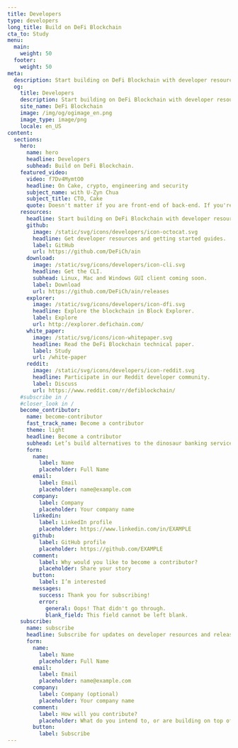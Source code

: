 ```yaml
---
title: Developers
type: developers
long_title: Build on DeFi Blockchain
cta_to: Study
menu:
  main:
    weight: 50
  footer:
    weight: 50
meta:
  description: Start building on DeFi Blockchain with developer resources and code.
  og:
    title: Developers
    description: Start building on DeFi Blockchain with developer resources and code.
    site_name: DeFi Blockchain
    image: /img/og/ogimage_en.png
    image_type: image/png
    locale: en_US
content:
  sections:
    hero:
      name: hero
      headline: Developers
      subhead: Build on DeFi Blockchain.
    featured_video:
      video: f7Dv4MymtO0
      headline: On Cake, crypto, engineering and security
      subject_name: with U-Zyn Chua
      subject_title: CTO, Cake
      quote: Doesn't matter if you are front-end of back-end. If you're a JavaScript developer, and a good one, drop me a note, and we can talk.
    resources:
      headline: Start building on DeFi Blockchain with developer resources and code.
      github:
        image: /static/svg/icons/developers/icon-octocat.svg
        headline: Get developer resources and getting started guides.
        label: GitHub
        url: https://github.com/DeFiCh/ain
      download:
        image: /static/svg/icons/developers/icon-cli.svg
        headline: Get the CLI.
        subhead: Linux, Mac and Windows GUI client coming soon.
        label: Download
        url: https://github.com/DeFiCh/ain/releases
      explorer:
        image: /static/svg/icons/developers/icon-dfi.svg
        headline: Explore the blockchain in Block Explorer.
        label: Explore
        url: http://explorer.defichain.com/
      white_paper:
        image: /static/svg/icons/icon-whitepaper.svg
        headline: Read the DeFi Blockchain technical paper.
        label: Study
        url: /white-paper
      reddit:
        image: /static/svg/icons/developers/icon-reddit.svg
        headline: Participate in our Reddit developer community.
        label: Discuss
        url: https://www.reddit.com/r/defiblockchain/
    #subscribe in /
    #closer_look in /
    become_contributor:
      name: become-contributor
      fast_track_name: Become a contributor
      theme: light
      headline: Become a contributor
      subhead: Let’s build alternatives to the dinosaur banking services together!
      form:
        name:
          label: Name
          placeholder: Full Name
        email:
          label: Email
          placeholder: name@example.com
        company:
          label: Company
          placeholder: Your company name
        linkedin:
          label: LinkedIn profile
          placeholder: https://www.linkedin.com/in/EXAMPLE
        github:
          label: GitHub profile
          placeholder: https://github.com/EXAMPLE
        comment:
          label: Why would you like to become a contributor?
          placeholder: Share your story
        button:
          label: I’m interested
        messages:
          success: Thank you for subscribing!
          error: 
            general: Oops! That didn't go through.
            blank_field: This field cannot be left blank.
    subscribe:
      name: subscribe
      headline: Subscribe for updates on developer resources and releases.
      form:
        name:
          label: Name
          placeholder: Full Name
        email:
          label: Email
          placeholder: name@example.com
        company:
          label: Company (optional)
          placeholder: Your company name
        comment:
          label: How will you contribute?
          placeholder: What do you intend to, or are building on top of BeFi Blockchain? What resources and support can DeFi Blockchain provide you with?
        button:
          label: Subscribe
---
```

